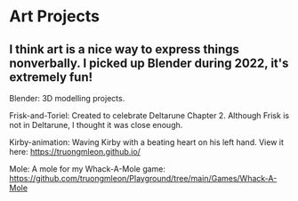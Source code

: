 # Art Projects 

## I think art is a nice way to express things nonverbally. I picked up Blender during 2022, it's extremely fun!

Blender: 3D modelling projects.

Frisk-and-Toriel: Created to celebrate Deltarune Chapter 2. Although Frisk is not in Deltarune, I thought it was close enough.

Kirby-animation: Waving Kirby with a beating heart on his left hand. View it here: https://truongmleon.github.io/

Mole: A mole for my Whack-A-Mole game: https://github.com/truongmleon/Playground/tree/main/Games/Whack-A-Mole
